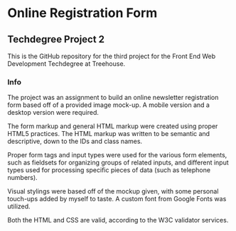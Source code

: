 # Online Registration Form

## Techdegree Project 2

This is the GitHub repository for the third project for the Front End Web Development Techdegree at Treehouse.

### Info

The project was an assignment to build an online newsletter registration form based off of a provided image mock-up. A mobile version and a desktop version were required.

The form markup and general HTML markup were created using proper HTML5 practices. The HTML markup was written to be semantic and descriptive, down to the IDs and class names.

Proper form tags and input types were used for the various form elements, such as fieldsets for organizing groups of related inputs, and different input types used for processing specific pieces of data (such as telephone numbers).

Visual stylings were based off of the mockup given, with some personal touch-ups added by myself to taste. A custom font from Google Fonts was utilized.

Both the HTML and CSS are valid, according to the W3C validator services.